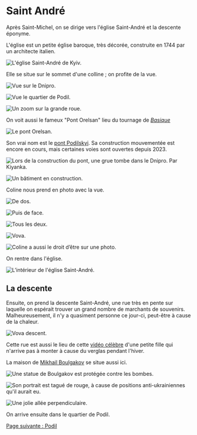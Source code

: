 # Saint André

Après Saint-Michel, on se dirige vers l'église Saint-André et la descente éponyme.

L'église est un petite église baroque, très décorée, construite en 1744 par un
architecte italien.

![L'église Saint-André de Kyiv.](images/kyiv/p4/saint_andre/saint_andre_exterieur.jpg)

Elle se situe sur le sommet d'une colline&nbsp;; on profite de la vue.

![Vue sur le Dnipro.](images/kyiv/p4/saint_andre/dnipro.jpg)

![Vue le quartier de Podil.](images/kyiv/p4/saint_andre/podil.jpg)

![Un zoom sur la grande roue.](images/kyiv/p4/saint_andre/roue.jpg)

On voit aussi le fameux "Pont Orelsan" lieu du tournage de [_Basique_](https://www.youtube.com/watch?v=2bjk26RwjyU)

![Le pont Orelsan.](images/kyiv/p4/saint_andre/pont_orelsan.jpg)

Son vrai nom est le [pont Podilskyi](https://fr.wikipedia.org/wiki/Pont_Podilskyi). Sa construction mouvementée est encore en cours, mais certaines voies sont ouvertes depuis 2023.

![Lors de la construction du pont, une grue tombe dans le Dnipro. Par Kiyanka.](images/kyiv/p4/saint_andre/pont_accident.jpg)

![Un bâtiment en construction.](images/kyiv/p4/saint_andre/construction.jpg)

Coline nous prend en photo avec la vue.

![De dos.](images/kyiv/p4/saint_andre/tous_vue_de_dos.jpg)

![Puis de face.](images/kyiv/p4/saint_andre/tous_vue.jpg)

![Tous les deux.](images/kyiv/p4/saint_andre/emile_antonina_vue.jpg)

![Vova.](images/kyiv/p4/saint_andre/vova_vue.jpg)

![Coline a aussi le droit d’être sur une photo.](images/kyiv/p4/saint_andre/coline.jpg)

On rentre dans l'église.

![L’intérieur de l'église Saint-André.](images/kyiv/p4/saint_andre/saint_andre_interieur.jpg)

## La descente

Ensuite, on prend la descente Saint-André, une rue très en pente sur laquelle on espérait trouver un grand nombre de marchants de souvenirs. Malheureusement, il n'y a quasiment personne ce jour-ci, peut-être à cause de la chaleur.

![Vova descent.](images/kyiv/p4/saint_andre/vova.jpg)

Cette rue est aussi le lieu de cette [vidéo
célèbre](https://www.youtube.com/watch?v=qHje5AhgV6E) d'une petite fille qui
n'arrive pas à monter à cause du verglas pendant l'hiver.

La maison de [Mikhail Boulgakov](https://fr.wikipedia.org/wiki/Mikha%C3%AFl_Boulgakov) se situe aussi ici.

![Une statue de Boulgakov est protégée contre les bombes.](images/kyiv/p4/saint_andre/boulgakov_protection.jpg)

![Son portrait est tagué de rouge, à cause de positions anti-ukrainiennes qu'il aurait eu.](images/kyiv/p4/saint_andre/boulgakov.jpg)

![Une jolie allée perpendiculaire.](images/kyiv/p4/saint_andre/allee.jpg)

On arrive ensuite dans le quartier de Podil.

[Page suivante : Podil](kyiv_4_podil.md)
